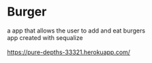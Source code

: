 # Burger
a app that allows the user to add and eat burgers
<br>
app created with sequalize
<BR><BR>
https://pure-depths-33321.herokuapp.com/
